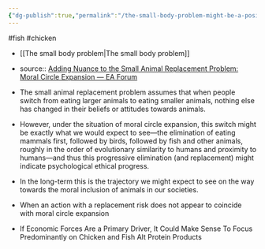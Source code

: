 ```yaml
---
{"dg-publish":true,"permalink":"/the-small-body-problem-might-be-a-positive-sign/","created":"2024-11-25T00:00:22.698+00:00","updated":"2025-09-29T00:30:50.279+01:00"}
---
```


#fish #chicken 

- [[The small body problem\|The small body problem]]

- source:: [Adding Nuance to the Small Animal Replacement Problem: Moral Circle Expansion — EA Forum](https://forum.effectivealtruism.org/posts/DEhchM5jGoFdJKBw8/adding-nuance-to-the-small-animal-replacement-problem-moral)
- The small animal replacement problem assumes that when people switch from eating larger animals to eating smaller animals, nothing else has changed in their beliefs or attitudes towards animals.
- However, under the situation of moral circle expansion, this switch might be exactly what we would expect to see—the elimination of eating mammals first, followed by birds, followed by fish and other animals, roughly in the order of evolutionary similarity to humans and proximity to humans—and thus this progressive elimination (and replacement) might indicate psychological ethical progress.
- In the long-term this is the trajectory we might expect to see on the way towards the moral inclusion of animals in our societies.
- When an action with a replacement risk does not appear to coincide with moral circle expansion
- If Economic Forces Are a Primary Driver, It Could Make Sense To Focus Predominantly on Chicken and Fish Alt Protein Products
